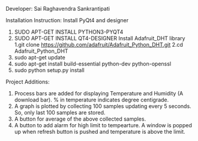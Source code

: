 Developer: Sai Raghavendra Sankrantipati

Installation Instruction:
  Install PyQt4 and designer
  1. SUDO APT-GET INSTALL PYTHON3-PYQT4
  2. SUDO APT-GET INSTALL QT4-DESIGNER
  Install Adafruit_DHT library
  1.git clone https://github.com/adafruit/Adafruit_Python_DHT.git
  2.cd Adafruit_Python_DHT
  3. sudo apt-get update
  4. sudo apt-get install build-essential python-dev python-openssl
  5. sudo python setup.py install
  
Project Additions:
   1. Process bars are added for displaying Temperature and Humidity (A download bar). % in temperature indicates degree centigrade.
   2. A graph is plotted by collecting 100 samples updating every 5 seconds. So, only last 100 samples are stored.
   3. A button for average of the above collected samples.
   4. A button to add alarm for high limit to tempearture. A window is popped up when refresh button is pushed and temperature is above the limit.

